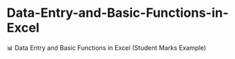 # Data-Entry-and-Basic-Functions-in-Excel
📊 Data Entry and Basic Functions in Excel (Student Marks Example)
